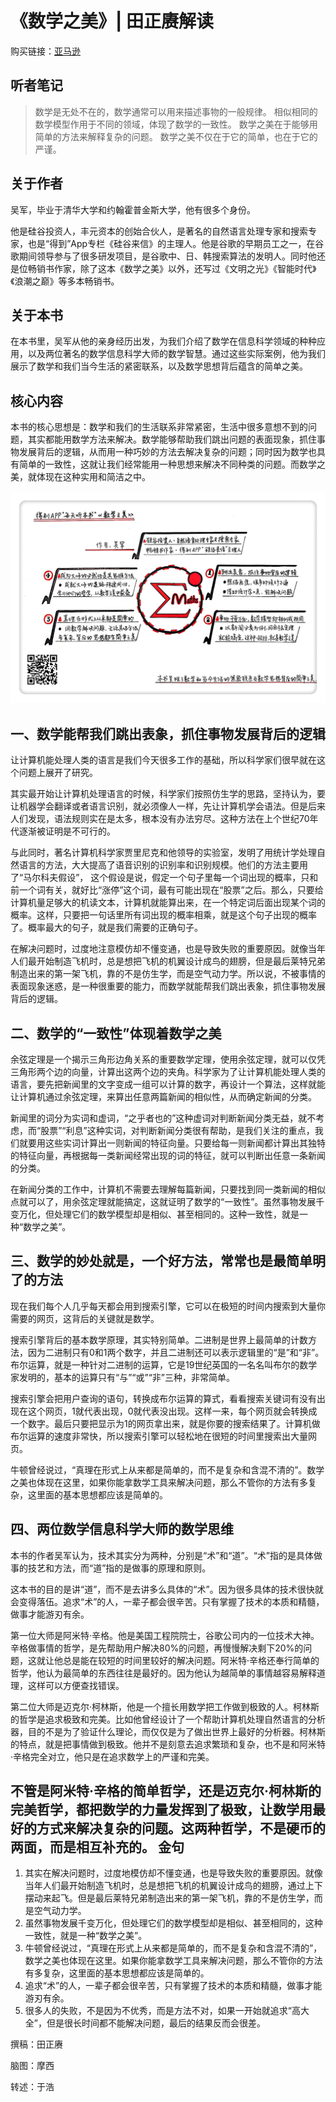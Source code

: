 《数学之美》| 田正赓解读
=========================

购买链接：[亚马逊](https://www.amazon.cn/图书/dp/B00P6OJ09C/ref=sr_1_1?ie=UTF8&qid=1506265068&sr=8-1&keywords=数学之美)

听者笔记
--------------------------

> 数学是无处不在的，数学通常可以用来描述事物的一般规律。
> 相似相同的数学模型作用于不同的领域，体现了数学的一致性。
> 数学之美在于能够用简单的方法来解释复杂的问题。
> 数学之美不仅在于它的简单，也在于它的严谨。

关于作者
--------------------------

吴军，毕业于清华大学和约翰霍普金斯大学，他有很多个身份。

他是硅谷投资人，丰元资本的创始合伙人，是著名的自然语言处理专家和搜索专家，也是“得到”App专栏《硅谷来信》的主理人。他是谷歌的早期员工之一，在谷歌期间领导参与了很多研发项目，是谷歌中、日、韩搜索算法的发明人。同时他还是位畅销书作家，除了这本《数学之美》以外，还写过《文明之光》《智能时代》《浪潮之巅》等多本畅销书。 

关于本书
--------------------------

在本书里，吴军从他的亲身经历出发，为我们介绍了数学在信息科学领域的种种应用，以及两位著名的数学信息科学大师的数学智慧。通过这些实际案例，他为我们展示了数学和我们当今生活的紧密联系，以及数学思想背后蕴含的简单之美。 

核心内容
--------------------------

本书的核心思想是：数学和我们的生活联系非常紧密，生活中很多意想不到的问题，其实都能用数学方法来解决。数学能够帮助我们跳出问题的表面现象，抓住事物发展背后的逻辑，从而用一种巧妙的方法去解决复杂的问题；同时因为数学也具有简单的一致性，这就让我们经常能用一种思想来解决不同种类的问题。而数学之美，就体现在这种实用和简洁之中。 

![](beauty-of-mathematics/001.JPG)
 
一、数学能帮我们跳出表象，抓住事物发展背后的逻辑
--------------------------

让计算机能处理人类的语言是我们今天很多工作的基础，所以科学家们很早就在这个问题上展开了研究。

其实最开始让计算机处理语言的时候，科学家们按照仿生学的思路，坚持认为，要让机器学会翻译或者语言识别，就必须像人一样，先让计算机学会语法。但是后来人们发现，语法规则实在是太多，根本没有办法穷尽。这种方法在上个世纪70年代逐渐被证明是不可行的。

与此同时，著名计算机科学家贾里尼克和他领导的实验室，发明了用统计学处理自然语言的方法，大大提高了语音识别的识别率和识别规模。他们的方法主要用了“马尔科夫假设”， 这个假设是说，假定一个句子里每一个词出现的概率，只和前一个词有关，就好比“涨停”这个词，最有可能出现在“股票”之后。那么，只要给计算机量足够大的机读文本，计算机就能算出来，在一个特定词后面出现某个词的概率。这样，只要把一句话里所有词出现的概率相乘，就是这个句子出现的概率了。概率最大的句子，就是我们需要的正确句子。

在解决问题时，过度地注意模仿却不懂变通，也是导致失败的重要原因。就像当年人们最开始制造飞机时，总是想把飞机的机翼设计成鸟的翅膀，但是最后莱特兄弟制造出来的第一架飞机，靠的不是仿生学，而是空气动力学。所以说，不被事情的表面现象迷惑，是一种很重要的能力，而数学就能帮我们跳出表象，抓住事物发展背后的逻辑。

二、数学的“一致性”体现着数学之美
--------------------------

余弦定理是一个揭示三角形边角关系的重要数学定理，使用余弦定理，就可以仅凭三角形两个边的向量，计算出这两个边的夹角。科学家为了让计算机能处理人类的语言，要先把新闻里的文字变成一组可以计算的数字，再设计一个算法，这样就能让计算机通过余弦定理，来算出任意两篇新闻的相似性，从而确定新闻的分类。

新闻里的词分为实词和虚词，“之乎者也的”这种虚词对判断新闻分类无益，就不考虑，而“股票”“利息”这种实词，对判断新闻分类很有帮助，是我们关注的重点，我们就要用这些实词计算出一则新闻的特征向量。只要给每一则新闻都计算出其独特的特征向量，再根据每一类新闻经常出现的词的特征，就可以判断出任意一条新闻的分类。

在新闻分类的工作中，计算机不需要去理解每篇新闻，只要找到同一类新闻的相似点就可以了，用余弦定理就能搞定，这就证明了数学的“一致性”。虽然事物发展千变万化，但处理它们的数学模型却是相似、甚至相同的。这种一致性，就是一种“数学之美”。

三、数学的妙处就是，一个好方法，常常也是最简单明了的方法
--------------------------

现在我们每个人几乎每天都会用到搜索引擎，它可以在极短的时间内搜索到大量你需要的网页，这背后的关键就是数学。

搜索引擎背后的基本数学原理，其实特别简单。二进制是世界上最简单的计数方法，因为二进制只有0和1两个数字，并且二进制还可以表示逻辑里的“是”和“非”。布尔运算，就是一种针对二进制的运算，它是19世纪英国的一名名叫布尔的数学家发明的，基本的运算只有“与”“或”“非”三种，非常简单。

搜索引擎会把用户查询的语句，转换成布尔运算的算式，看看搜索关键词有没有出现在这个网页，1就代表出现，0就代表没出现。这样一来，每个网页就会转换成一个数字。最后只要把显示为1的网页拿出来，就是你要的搜索结果了。计算机做布尔运算的速度非常快，所以搜索引擎可以轻松地在很短的时间里搜索出大量网页。

牛顿曾经说过，“真理在形式上从来都是简单的，而不是复杂和含混不清的”。数学之美也体现在这里，如果你能拿数学工具来解决问题，那么不管你的方法有多复杂，这里面的基本思想都应该是简单的。

四、两位数学信息科学大师的数学思维
--------------------------

本书的作者吴军认为，技术其实分为两种，分别是“术”和“道”。“术”指的是具体做事的技艺和方法，而“道”指的是做事的原理和原则。

这本书的目的是讲“道”，而不是去讲多么具体的“术”。因为很多具体的技术很快就会变得落伍。追求“术”的人，一辈子都会很辛苦。只有掌握了技术的本质和精髓，做事才能游刃有余。

第一位大师是阿米特·辛格。他是美国工程院院士，谷歌公司内的一位技术大神。辛格做事情的哲学，是先帮助用户解决80%的问题，再慢慢解决剩下20%的问题，这就让他总是能在较短的时间里较好的解决问题。阿米特·辛格还奉行简单的哲学，他认为最简单的东西往往是最好的。因为他认为越简单的事情越容易解释道理，这样可以方便查找错误。

第二位大师是迈克尔·柯林斯，他是一个擅长用数学把工作做到极致的人。柯林斯的哲学是追求极致和完美。比如他曾经设计了一个帮助计算机处理自然语言的分析器，目的不是为了验证什么理论，而仅仅是为了做出世界上最好的分析器。柯林斯的特点，就是把事情做到极致。他并不是刻意去追求繁琐和复杂，也不是和阿米特·辛格完全对立，他只是在追求数学上的严谨和完美。

不管是阿米特·辛格的简单哲学，还是迈克尔·柯林斯的完美哲学，都把数学的力量发挥到了极致，让数学用最好的方式来解决复杂的问题。这两种哲学，不是硬币的两面，而是相互补充的。 
金句
--------------------------

1. 其实在解决问题时，过度地模仿却不懂变通，也是导致失败的重要原因。就像当年人们最开始制造飞机时，总是想把飞机的机翼设计成鸟的翅膀，通过上下摆动来起飞。但是最后莱特兄弟制造出来的第一架飞机，靠的不是仿生学，而是空气动力学。
2. 虽然事物发展千变万化，但处理它们的数学模型却是相似、甚至相同的，这种一致性，就是一种“数学之美”。
3. 牛顿曾经说过，“真理在形式上从来都是简单的，而不是复杂和含混不清的”，数学之美也体现在这里。如果你能拿数学工具来解决问题，那么不管你的方法有多复杂，这里面的基本思想都应该是简单的。
4. 追求“术”的人，一辈子都会很辛苦，只有掌握了技术的本质和精髓，做事才能游刃有余。
5. 很多人的失败，不是因为不优秀，而是方法不对，如果一开始就追求“高大全”，但是很长时间都不能解决问题，最后的结果反而会很差。

撰稿：田正赓

脑图：摩西

转述：于浩